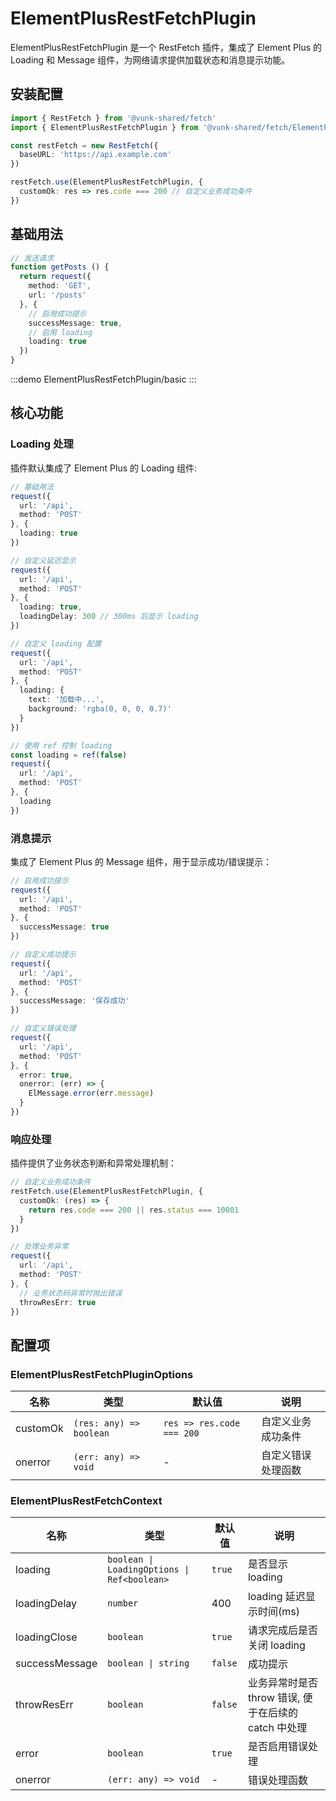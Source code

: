# ElementPlusRestFetchPlugin

ElementPlusRestFetchPlugin 是一个 RestFetch 插件，集成了 Element Plus 的 Loading 和 Message 组件，为网络请求提供加载状态和消息提示功能。

## 安装配置

```ts
import { RestFetch } from '@vunk-shared/fetch'
import { ElementPlusRestFetchPlugin } from '@vunk-shared/fetch/ElementPlusRestFetchPlugin'

const restFetch = new RestFetch({
  baseURL: 'https://api.example.com'
})

restFetch.use(ElementPlusRestFetchPlugin, {
  customOk: res => res.code === 200 // 自定义业务成功条件
})
```

## 基础用法

```ts
// 发送请求
function getPosts () {
  return request({
    method: 'GET',
    url: '/posts'
  }, {
    // 启用成功提示
    successMessage: true,
    // 启用 loading
    loading: true
  })
}
```

:::demo
ElementPlusRestFetchPlugin/basic
:::

## 核心功能

### Loading 处理

插件默认集成了 Element Plus 的 Loading 组件:

```ts
// 基础用法
request({
  url: '/api',
  method: 'POST'
}, {
  loading: true
})

// 自定义延迟显示
request({
  url: '/api',
  method: 'POST'
}, {
  loading: true,
  loadingDelay: 300 // 300ms 后显示 loading
})

// 自定义 loading 配置
request({
  url: '/api',
  method: 'POST'
}, {
  loading: {
    text: '加载中...',
    background: 'rgba(0, 0, 0, 0.7)'
  }
})

// 使用 ref 控制 loading
const loading = ref(false)
request({
  url: '/api',
  method: 'POST'
}, {
  loading
})
```

### 消息提示

集成了 Element Plus 的 Message 组件，用于显示成功/错误提示：

```ts
// 启用成功提示
request({
  url: '/api',
  method: 'POST'
}, {
  successMessage: true
})

// 自定义成功提示
request({
  url: '/api',
  method: 'POST'
}, {
  successMessage: '保存成功'
})

// 自定义错误处理
request({
  url: '/api',
  method: 'POST'
}, {
  error: true,
  onerror: (err) => {
    ElMessage.error(err.message)
  }
})
```

### 响应处理

插件提供了业务状态判断和异常处理机制：

```ts
// 自定义业务成功条件
restFetch.use(ElementPlusRestFetchPlugin, {
  customOk: (res) => {
    return res.code === 200 || res.status === 10001
  }
})

// 处理业务异常
request({
  url: '/api',
  method: 'POST'
}, {
  // 业务状态码异常时抛出错误
  throwResErr: true
})
```

## 配置项

### ElementPlusRestFetchPluginOptions

| 名称 | 类型 | 默认值 | 说明 |
|------|------|--------|------|
| customOk | `(res: any) => boolean` | `res => res.code === 200` | 自定义业务成功条件 |
| onerror | `(err: any) => void` | - | 自定义错误处理函数 |

### ElementPlusRestFetchContext

| 名称 | 类型 | 默认值 | 说明 |
|------|------|--------|------|
| loading | `boolean \| LoadingOptions \| Ref<boolean>` | `true` | 是否显示 loading |
| loadingDelay | `number` | 400 | loading 延迟显示时间(ms) |
| loadingClose | `boolean` | `true` | 请求完成后是否关闭 loading |
| successMessage | `boolean \| string` | `false` | 成功提示 |
| throwResErr | `boolean` | `false` | 业务异常时是否 throw 错误, 便于在后续的 catch 中处理 |
| error | `boolean` | `true` | 是否启用错误处理 |
| onerror | `(err: any) => void` | - | 错误处理函数 |

